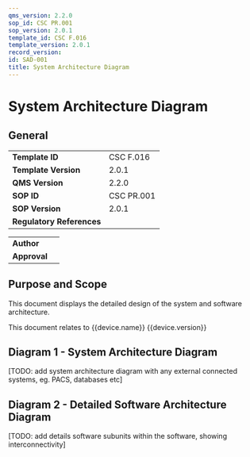 ```yaml
---
qms_version: 2.2.0
sop_id: CSC PR.001
sop_version: 2.0.1
template_id: CSC F.016
template_version: 2.0.1
record_version:
id: SAD-001
title: System Architecture Diagram
---
```


# System Architecture Diagram

## General 

|                           |              |
|---------------------------|--------------|
| **Template ID**           | CSC F.016    |
| **Template Version**      | 2.0.1        |
| **QMS Version**           | 2.2.0        |
| **SOP ID**                | CSC PR.001   |
| **SOP Version**           | 2.0.1        |
| **Regulatory References** |              |


|              |              |
|--------------|--------------|
| **Author**   |              |
| **Approval** |              |

## Purpose and Scope

This document displays the detailed design of the system and software architecture.

This document relates to {{device.name}} {{device.version}}

## Diagram 1 - System Architecture Diagram

[TODO: add system architecture diagram with any external connected systems, eg. PACS, databases etc]

## Diagram 2 - Detailed Software Architecture Diagram 

[TODO: add details software subunits within the software, showing interconnectivity]

